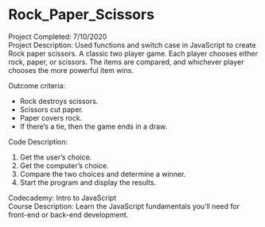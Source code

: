 # Rock_Paper_Scissors
Project Completed: 7/10/2020  
Project Description: Used functions and switch case in JavaScript to create Rock paper scissors. A classic two player game. Each player chooses either rock, paper, or scissors. The items are compared, and whichever player chooses the more powerful item wins.    
  
Outcome criteria:  
- Rock destroys scissors.  
- Scissors cut paper.  
- Paper covers rock.  
- If there’s a tie, then the game ends in a draw.  
  
Code Description:   
1. Get the user’s choice.  
2. Get the computer’s choice.  
3. Compare the two choices and determine a winner.  
4. Start the program and display the results.  

Codecademy: Intro to JavaScript  
Course Description: Learn the JavaScript fundamentals you’ll need for front-end or back-end development.  

